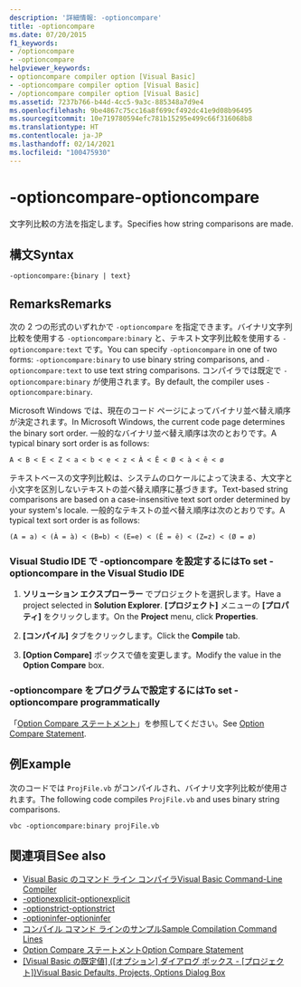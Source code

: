 ```yaml
---
description: '詳細情報: -optioncompare'
title: -optioncompare
ms.date: 07/20/2015
f1_keywords:
- /optioncompare
- -optioncompare
helpviewer_keywords:
- optioncompare compiler option [Visual Basic]
- -optioncompare compiler option [Visual Basic]
- /optioncompare compiler option [Visual Basic]
ms.assetid: 7237b766-b44d-4cc5-9a3c-885348a7d9e4
ms.openlocfilehash: 9be4867c75cc16a8f699cf492dc41e9d08b96495
ms.sourcegitcommit: 10e719780594efc781b15295e499c66f316068b8
ms.translationtype: HT
ms.contentlocale: ja-JP
ms.lasthandoff: 02/14/2021
ms.locfileid: "100475930"
---
```

# <a name="-optioncompare"></a><span data-ttu-id="5f7e0-103">-optioncompare</span><span class="sxs-lookup"><span data-stu-id="5f7e0-103">-optioncompare</span></span>

<span data-ttu-id="5f7e0-104">文字列比較の方法を指定します。</span><span class="sxs-lookup"><span data-stu-id="5f7e0-104">Specifies how string comparisons are made.</span></span>

## <a name="syntax"></a><span data-ttu-id="5f7e0-105">構文</span><span class="sxs-lookup"><span data-stu-id="5f7e0-105">Syntax</span></span>

```console
-optioncompare:{binary | text}
```

## <a name="remarks"></a><span data-ttu-id="5f7e0-106">Remarks</span><span class="sxs-lookup"><span data-stu-id="5f7e0-106">Remarks</span></span>

<span data-ttu-id="5f7e0-107">次の 2 つの形式のいずれかで `-optioncompare` を指定できます。バイナリ文字列比較を使用する `-optioncompare:binary` と、テキスト文字列比較を使用する `-optioncompare:text` です。</span><span class="sxs-lookup"><span data-stu-id="5f7e0-107">You can specify `-optioncompare` in one of two forms: `-optioncompare:binary` to use binary string comparisons, and `-optioncompare:text` to use text string comparisons.</span></span> <span data-ttu-id="5f7e0-108">コンパイラでは既定で `-optioncompare:binary` が使用されます。</span><span class="sxs-lookup"><span data-stu-id="5f7e0-108">By default, the compiler uses `-optioncompare:binary`.</span></span>

<span data-ttu-id="5f7e0-109">Microsoft Windows では、現在のコード ページによってバイナリ並べ替え順序が決定されます。</span><span class="sxs-lookup"><span data-stu-id="5f7e0-109">In Microsoft Windows, the current code page determines the binary sort order.</span></span> <span data-ttu-id="5f7e0-110">一般的なバイナリ並べ替え順序は次のとおりです。</span><span class="sxs-lookup"><span data-stu-id="5f7e0-110">A typical binary sort order is as follows:</span></span>

`A < B < E < Z < a < b < e < z < À < Ê < Ø < à < ê < ø`

<span data-ttu-id="5f7e0-111">テキストベースの文字列比較は、システムのロケールによって決まる、大文字と小文字を区別しないテキストの並べ替え順序に基づきます。</span><span class="sxs-lookup"><span data-stu-id="5f7e0-111">Text-based string comparisons are based on a case-insensitive text sort order determined by your system's locale.</span></span> <span data-ttu-id="5f7e0-112">一般的なテキストの並べ替え順序は次のとおりです。</span><span class="sxs-lookup"><span data-stu-id="5f7e0-112">A typical text sort order is as follows:</span></span>

`(A = a) < (À = à) < (B=b) < (E=e) < (Ê = ê) < (Z=z) < (Ø = ø)`

### <a name="to-set--optioncompare-in-the-visual-studio-ide"></a><span data-ttu-id="5f7e0-113">Visual Studio IDE で -optioncompare を設定するには</span><span class="sxs-lookup"><span data-stu-id="5f7e0-113">To set -optioncompare in the Visual Studio IDE</span></span>

1. <span data-ttu-id="5f7e0-114">**ソリューション エクスプローラー** でプロジェクトを選択します。</span><span class="sxs-lookup"><span data-stu-id="5f7e0-114">Have a project selected in **Solution Explorer**.</span></span> <span data-ttu-id="5f7e0-115">**[プロジェクト]** メニューの **[プロパティ]** をクリックします。</span><span class="sxs-lookup"><span data-stu-id="5f7e0-115">On the **Project** menu, click **Properties**.</span></span>

2. <span data-ttu-id="5f7e0-116">**[コンパイル]** タブをクリックします。</span><span class="sxs-lookup"><span data-stu-id="5f7e0-116">Click the **Compile** tab.</span></span>

3. <span data-ttu-id="5f7e0-117">**[Option Compare]** ボックスで値を変更します。</span><span class="sxs-lookup"><span data-stu-id="5f7e0-117">Modify the value in the **Option Compare** box.</span></span>

### <a name="to-set--optioncompare-programmatically"></a><span data-ttu-id="5f7e0-118">-optioncompare をプログラムで設定するには</span><span class="sxs-lookup"><span data-stu-id="5f7e0-118">To set -optioncompare programmatically</span></span>

<span data-ttu-id="5f7e0-119">「[Option Compare ステートメント](../../language-reference/statements/option-compare-statement.md)」を参照してください。</span><span class="sxs-lookup"><span data-stu-id="5f7e0-119">See [Option Compare Statement](../../language-reference/statements/option-compare-statement.md).</span></span>

## <a name="example"></a><span data-ttu-id="5f7e0-120">例</span><span class="sxs-lookup"><span data-stu-id="5f7e0-120">Example</span></span>

<span data-ttu-id="5f7e0-121">次のコードでは `ProjFile.vb` がコンパイルされ、バイナリ文字列比較が使用されます。</span><span class="sxs-lookup"><span data-stu-id="5f7e0-121">The following code compiles `ProjFile.vb` and uses binary string comparisons.</span></span>

```console
vbc -optioncompare:binary projFile.vb
```

## <a name="see-also"></a><span data-ttu-id="5f7e0-122">関連項目</span><span class="sxs-lookup"><span data-stu-id="5f7e0-122">See also</span></span>

- [<span data-ttu-id="5f7e0-123">Visual Basic のコマンド ライン コンパイラ</span><span class="sxs-lookup"><span data-stu-id="5f7e0-123">Visual Basic Command-Line Compiler</span></span>](index.md)
- [<span data-ttu-id="5f7e0-124">-optionexplicit</span><span class="sxs-lookup"><span data-stu-id="5f7e0-124">-optionexplicit</span></span>](optionexplicit.md)
- [<span data-ttu-id="5f7e0-125">-optionstrict</span><span class="sxs-lookup"><span data-stu-id="5f7e0-125">-optionstrict</span></span>](optionstrict.md)
- [<span data-ttu-id="5f7e0-126">-optioninfer</span><span class="sxs-lookup"><span data-stu-id="5f7e0-126">-optioninfer</span></span>](optioninfer.md)
- [<span data-ttu-id="5f7e0-127">コンパイル コマンド ラインのサンプル</span><span class="sxs-lookup"><span data-stu-id="5f7e0-127">Sample Compilation Command Lines</span></span>](sample-compilation-command-lines.md)
- [<span data-ttu-id="5f7e0-128">Option Compare ステートメント</span><span class="sxs-lookup"><span data-stu-id="5f7e0-128">Option Compare Statement</span></span>](../../language-reference/statements/option-compare-statement.md)
- <span data-ttu-id="5f7e0-129">[[Visual Basic の既定値] ([オプション] ダイアログ ボックス - [プロジェクト])](/visualstudio/ide/reference/visual-basic-defaults-projects-options-dialog-box)</span><span class="sxs-lookup"><span data-stu-id="5f7e0-129">[Visual Basic Defaults, Projects, Options Dialog Box](/visualstudio/ide/reference/visual-basic-defaults-projects-options-dialog-box)</span></span>
